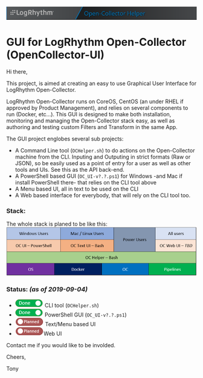 ![GUI for LogRhythm Open-Collector](Images/Banner.png "GUI for LogRhythm Open-Collector")
# GUI for LogRhythm Open-Collector (OpenCollector-UI)

Hi there,

This project, is aimed at creating an easy to use Graphical User Interface for LogRhythm Open-Collector.

LogRhythm Open-Collector runs on CoreOS, CentOS (an under RHEL if approved by Product Management), and relies on several components to run (Docker, etc...).
This GUI is designed to make both installation, monitoring and managing the Open-Collector stack easy, as well as authoring and testing custom Filters and Transform in the same App.

The GUI project englobes several sub projects:
- A Command Line tool (```OCHelper.sh```) to do actions on the Open-Collector machine from the CLI. Inputing and Outputing in strict formats (Raw or JSON), so be easily used as a point of entry for a user as well as other tools and UIs. See this as the API back-end.
- A PowerShell based GUI (```OC_UI-v?.?.ps1```) for Windows -and Mac if install PowerShell there- that relies on the CLI tool above
- A Menu based UI, all in text to be used on the CLI
- A Web based interface for everybody, that will rely on the CLI tool too.

### Stack:
The whole stack is planed to be like this:
![Open-Collector UI Stack](Images/OpenCollectorUI-Stack.png "Open-Collector UI Stack")

### Status: *(as of 2019-09-04)*
- ![Done](Images/Done.png "Done") CLI tool (```OCHelper.sh```)
- ![Done](Images/Done.png "Done") PowerShell GUI (```OC_UI-v?.?.ps1```)
- ![Planned](Images/Planned.png "Planned") Text/Menu based UI
- ![Planned](Images/Planned.png "Planned")Web UI

Contact me if you would like to be involded.

Cheers,

 Tony

